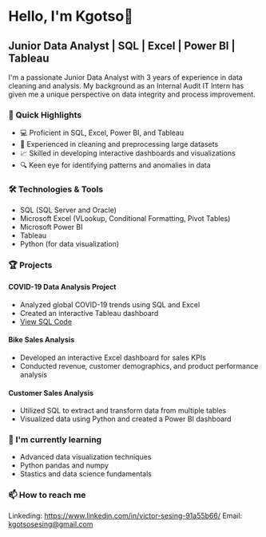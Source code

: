 # Hello, I'm Kgotso👋

## Junior Data Analyst | SQL | Excel | Power BI | Tableau

I'm a passionate Junior Data Analyst with 3 years of experience in data cleaning and analysis. My background as an Internal Audit IT Intern has given me a unique perspective on data integrity and process improvement.

### 🚀 Quick Highlights

- 💻 Proficient in SQL, Excel, Power BI, and Tableau
- 🧹 Experienced in cleaning and preprocessing large datasets
- 📈 Skilled in developing interactive dashboards and visualizations
- 🔍 Keen eye for identifying patterns and anomalies in data

### 🛠️ Technologies & Tools

- SQL (SQL Server and Oracle)
- Microsoft Excel (VLookup, Conditional Formatting, Pivot Tables)
- Microsoft Power BI
- Tableau
- Python (for data visualization)

### 🏆 Projects

#### COVID-19 Data Analysis Project
- Analyzed global COVID-19 trends using SQL and Excel
- Created an interactive Tableau dashboard
- [View SQL Code](https://github.com/KSesing/KSesing/blob/main/SQLQueryProject.sql)

#### Bike Sales Analysis
- Developed an interactive Excel dashboard for sales KPIs
- Conducted revenue, customer demographics, and product performance analysis

#### Customer Sales Analysis
- Utilized SQL to extract and transform data from multiple tables
- Visualized data using Python and created a Power BI dashboard


### 🌱 I'm currently learning

- Advanced data visualization techniques
- Python pandas and numpy
- Stastics and data science fundamentals

### 📫 How to reach me

Linkeding: https://www.linkedin.com/in/victor-sesing-91a55b66/
Email: kgotsosesing@gmail.com




